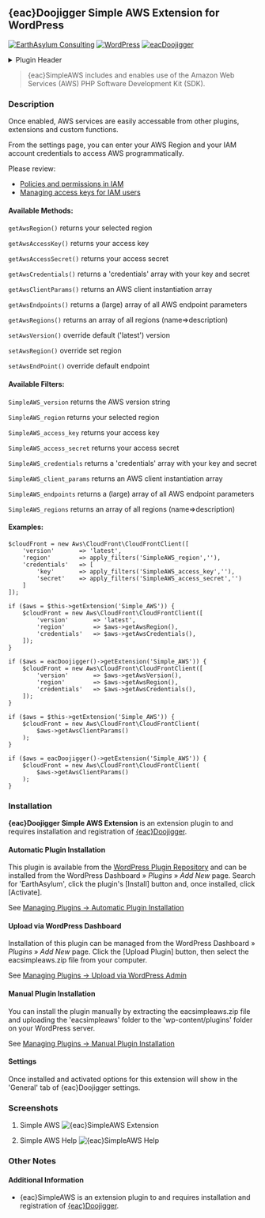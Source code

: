 ## {eac}Doojigger Simple AWS Extension for WordPress  
[![EarthAsylum Consulting](https://img.shields.io/badge/EarthAsylum-Consulting-0?&labelColor=6e9882&color=707070)](https://earthasylum.com/)
[![WordPress](https://img.shields.io/badge/WordPress-Plugins-grey?logo=wordpress&labelColor=blue)](https://wordpress.org/plugins/search/EarthAsylum/)
[![eacDoojigger](https://img.shields.io/badge/Requires-%7Beac%7DDoojigger-da821d)](https://eacDoojigger.earthasylum.com/)

<details><summary>Plugin Header</summary>

Plugin URI:         https://eacdoojigger.earthasylum.com/eacsimpleaws/  
Author:             [EarthAsylum Consulting](https://www.earthasylum.com)  
Stable tag:         1.0.1  
Last Updated:       09-Sep-2023  
Requires at least:  5.5.0  
Tested up to:       6.4  
Requires PHP:       7.2  
Requires EAC:       2.0  
Contributors:       [kevinburkholder](https://profiles.wordpress.org/kevinburkholder)  
License:            GPLv3 or later  
License URI:        https://www.gnu.org/licenses/gpl.html  
Tags:               aws, amazon web services, AWS PHP SDK, {eac}Doojigger  
WordPress URI:      https://wordpress.org/plugins/eacsimpleaws  
GitHub URI:         https://github.com/EarthAsylum/eacSimplaAWS  

</details>

> {eac}SimpleAWS includes and enables use of the Amazon Web Services (AWS) PHP Software Development Kit (SDK).

### Description

Once enabled, AWS services are easily accessable from other plugins, extensions and custom functions.

From the settings page, you can enter your AWS Region and your IAM account credentials to access AWS programmatically.

Please review:
+   [Policies and permissions in IAM](https://docs.aws.amazon.com/IAM/latest/UserGuide/access_policies.html)  
+   [Managing access keys for IAM users](https://docs.aws.amazon.com/IAM/latest/UserGuide/id_credentials_access-keys.html)

#### Available Methods:

`getAwsRegion()` returns your selected region

`getAwsAccessKey()` returns your access key

`getAwsAccessSecret()` returns your access secret

`getAwsCredentials()` returns a 'credentials' array with your key and secret

`getAwsClientParams()` returns an AWS client instantiation array

`getAwsEndpoints()` returns a (large) array of all AWS endpoint parameters

`getAwsRegions()` returns an array of all regions (name=>description)

`setAwsVersion()` override default ('latest') version

`setAwsRegion()` override set region

`setAwsEndPoint()` override default endpoint

#### Available Filters:

`SimpleAWS_version` returns the AWS version string

`SimpleAWS_region` returns your selected region

`SimpleAWS_access_key` returns your access key

`SimpleAWS_access_secret` returns your access secret

`SimpleAWS_credentials` returns a 'credentials' array with your key and secret

`SimpleAWS_client_params` returns an AWS client instantiation array

`SimpleAWS_endpoints` returns a (large) array of all AWS endpoint parameters

`SimpleAWS_regions` returns an array of all regions (name=>description)

#### Examples:

    $cloudFront = new Aws\CloudFront\CloudFrontClient([
        'version'       => 'latest',
        'region'        => apply_filters('SimpleAWS_region',''),
        'credentials'   => [
            'key'       => apply_filters('SimpleAWS_access_key',''),
            'secret'    => apply_filters('SimpleAWS_access_secret','')
        ]
    ]);

    if ($aws = $this->getExtension('Simple_AWS')) {
        $cloudFront = new Aws\CloudFront\CloudFrontClient([
            'version'       => 'latest',
            'region'        => $aws->getAwsRegion(),
            'credentials'   => $aws->getAwsCredentials(),
        ]);
    }

    if ($aws = eacDoojigger()->getExtension('Simple_AWS')) {
        $cloudFront = new Aws\CloudFront\CloudFrontClient([
            'version'       => $aws->getAwsVersion(),
            'region'        => $aws->getAwsRegion(),
            'credentials'   => $aws->getAwsCredentials(),
        ]);
    }

    if ($aws = $this->getExtension('Simple_AWS')) {
        $cloudFront = new Aws\CloudFront\CloudFrontClient(
            $aws->getAwsClientParams()
        );
    }

    if ($aws = eacDoojigger()->getExtension('Simple_AWS')) {
        $cloudFront = new Aws\CloudFront\CloudFrontClient(
            $aws->getAwsClientParams()
        );
    }


### Installation

**{eac}Doojigger Simple AWS Extension** is an extension plugin to and requires installation and registration of [{eac}Doojigger](https://eacDoojigger.earthasylum.com/).

#### Automatic Plugin Installation

This plugin is available from the [WordPress Plugin Repository](https://wordpress.org/plugins/search/earthasylum/) and can be installed from the WordPress Dashboard » *Plugins* » *Add New* page. Search for 'EarthAsylum', click the plugin's [Install] button and, once installed, click [Activate].

See [Managing Plugins -> Automatic Plugin Installation](https://wordpress.org/support/article/managing-plugins/#automatic-plugin-installation-1)

#### Upload via WordPress Dashboard

Installation of this plugin can be managed from the WordPress Dashboard » *Plugins* » *Add New* page. Click the [Upload Plugin] button, then select the eacsimpleaws.zip file from your computer.

See [Managing Plugins -> Upload via WordPress Admin](https://wordpress.org/support/article/managing-plugins/#upload-via-wordpress-admin)

#### Manual Plugin Installation

You can install the plugin manually by extracting the eacsimpleaws.zip file and uploading the 'eacsimpleaws' folder to the 'wp-content/plugins' folder on your WordPress server.

See [Managing Plugins -> Manual Plugin Installation](https://wordpress.org/support/article/managing-plugins/#manual-plugin-installation-1)

#### Settings

Once installed and activated options for this extension will show in the 'General' tab of {eac}Doojigger settings.


### Screenshots

1. Simple AWS
![{eac}SimpleAWS Extension](https://ps.w.org/eacsimpleaws/assets/screenshot-1.png)

2. Simple AWS Help
![{eac}SimpleAWS Help](https://ps.w.org/eacsimpleaws/assets/screenshot-2.png)


### Other Notes

#### Additional Information

+   {eac}SimpleAWS is an extension plugin to and requires installation and registration of [{eac}Doojigger](https://eacDoojigger.earthasylum.com/).


